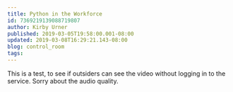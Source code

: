 ```yaml
---
title: Python in the Workforce
id: 7369219139088719807
author: Kirby Urner
published: 2019-03-05T19:58:00.001-08:00
updated: 2019-03-08T16:29:21.143-08:00
blog: control_room
tags: 
---
```


This is a test, to see if outsiders can see the video without logging in to the service.  Sorry about the audio quality.